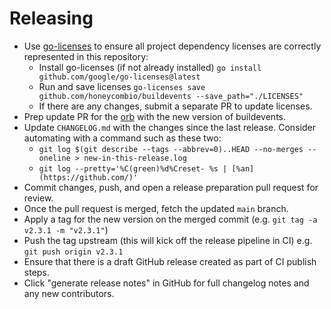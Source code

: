 # Releasing

- Use [go-licenses](https://github.com/google/go-licenses) to ensure all project dependency licenses are correctly represented in this repository:
  - Install go-licenses (if not already installed) `go install github.com/google/go-licenses@latest`
  - Run and save licenses `go-licenses save github.com/honeycombio/buildevents --save_path="./LICENSES"`
  - If there are any changes, submit a separate PR to update licenses.
- Prep update PR for the [orb](https://github.com/honeycombio/buildevents-orb) with the new version of buildevents.
- Update `CHANGELOG.md` with the changes since the last release. Consider automating with a command such as these two:
  - `git log $(git describe --tags --abbrev=0)..HEAD --no-merges --oneline > new-in-this-release.log`
  - `git log --pretty='%C(green)%d%Creset- %s | [%an](https://github.com/)'`
- Commit changes, push, and open a release preparation pull request for review.
- Once the pull request is merged, fetch the updated `main` branch.
- Apply a tag for the new version on the merged commit (e.g. `git tag -a v2.3.1 -m "v2.3.1"`)
- Push the tag upstream (this will kick off the release pipeline in CI) e.g. `git push origin v2.3.1`
- Ensure that there is a draft GitHub release created as part of CI publish steps.
- Click "generate release notes" in GitHub for full changelog notes and any new contributors.
